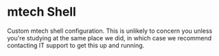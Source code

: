 mtech Shell
===========

Custom  mtech  shell   configuration. This  is  unlikely  to
concern you unless you're studying at the same place we did,
in which case we recommend contacting IT support to get this
up and running.
